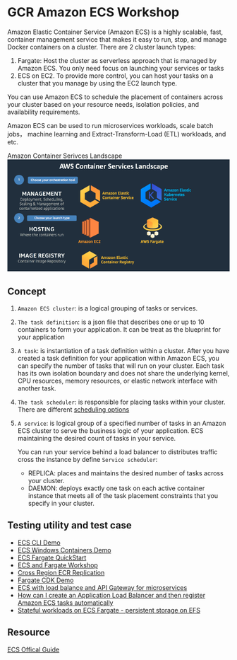 # GCR Amazon ECS Workshop

Amazon Elastic Container Service (Amazon ECS) is a highly scalable, fast, container management service that makes it easy to run, stop, and manage Docker containers on a cluster. There are 2 cluster launch types:

1. Fargate: Host the cluster as serverless approach that is managed by Amazon ECS. You only need focus on launching your services or tasks
2. ECS on EC2. To provide more control, you can host your tasks on a cluster that you manage by using the EC2 launch type.

You can use Amazon ECS to schedule the placement of containers across your cluster based on your resource needs, isolation policies, and availability requirements.

Amazon ECS can be used to run microservices workloads, scale batch jobs， machine learning and Extract-Transform-Load (ETL) workloads, and etc.

Amazon Container Serivces Landscape
![Amazon-Container-Landscape](media/Amazon-Container-Landscape.png)

## Concept

1. `Amazon ECS cluster`: is a logical grouping of tasks or services.
2. `The task definition`: is a json file that describes one or up to 10 containers to form your application. It can be treat as the blueprint for your application
3. `A task`: is instantiation of a task definition within a cluster. After you have created a task definition for your application within Amazon ECS, you can specify the number of tasks that will run on your cluster. Each task has its own isolation boundary and does not share the underlying kernel, CPU resources, memory resources, or elastic network interface with another task.
4. `The task scheduler`: is responsible for placing tasks within your cluster. There are different [scheduling options](https://docs.aws.amazon.com/AmazonECS/latest/developerguide/scheduling_tasks.html)
5. `A service`: is logical group of a specified number of tasks in an Amazon ECS cluster to serve the business logic of your application. ECS maintaining the desired count of tasks in your service.

   You can run your service behind a load balancer to distributes traffic cross the instance by define `Service scheduler`:

   - REPLICA: places and maintains the desired number of tasks across your cluster.
   - DAEMON: deploys exactly one task on each active container instance that meets all of the task placement constraints that you specify in your cluster.

## Testing utility and test case

- [ECS CLI Demo](ecs-cli-demo/ecs-cli-demo.md)
- [ECS Windows Containers Demo](ECS-Windows-Container.md)
- [ECS Fargate QuickStart](ECS-Fargate-QuickStart.md)
- [ECS and Fargate Workshop](ECS-Workshop.md)
- [Cross Region ECR Replication](Cross-Region-ECR-Creation.md)
- [Fargate CDK Demo](ECS-Workshop-cdk.md)
- [ECS with load balance and API Gateway for microservices](ECS-ELB-APIGW.md)
- [How can I create an Application Load Balancer and then register Amazon ECS tasks automatically](ECS-ALB-Dynamic-Port.md)
- [Stateful workloads on ECS Fargate - persistent storage on EFS](Persitent-Storeage-On-EFS.md)

## Resource

[ECS Offical Guide](https://docs.aws.amazon.com/AmazonECS/latest/developerguide/Welcome.html)
